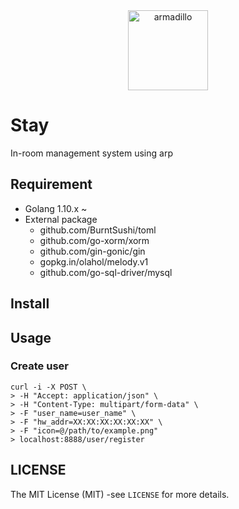 <div align="center">
<img src="https://github.com/yudaishimanaka/searcher/blob/master/images/analysis.png" alt="armadillo" width="128" height="128">
</div>

# Stay
In-room management system using arp

## Requirement
- Golang 1.10.x ~
- External package
  - github.com/BurntSushi/toml
  - github.com/go-xorm/xorm
  - github.com/gin-gonic/gin
  - gopkg.in/olahol/melody.v1
  - github.com/go-sql-driver/mysql

## Install

## Usage

### Create user
```
curl -i -X POST \
> -H "Accept: application/json" \
> -H "Content-Type: multipart/form-data" \
> -F "user_name=user_name" \
> -F "hw_addr=XX:XX:XX:XX:XX:XX" \
> -F "icon=@/path/to/example.png"
> localhost:8888/user/register
```

## LICENSE
The MIT License (MIT) -see `LICENSE` for more details.

